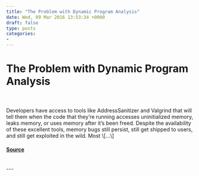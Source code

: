 ```yaml
---
title: "The Problem with Dynamic Program Analysis"
date: Wed, 09 Mar 2016 13:53:34 +0000
draft: false
type: posts
categories: 
- 
---
```

# The Problem with Dynamic Program Analysis

<br/>

<br/>
Developers have access to tools like AddressSanitizer and Valgrind that will tell them when the code that they’re running accesses uninitialized memory, leaks memory, or uses memory after it’s been freed. Despite the availability of these excellent tools, memory bugs still persist, still get shipped to users, and still get exploited in the wild. Most \[…\]

#### [Source](https://blog.trailofbits.com/2016/03/09/the-problem-with-dynamic-program-analysis/)

<br/>
---
